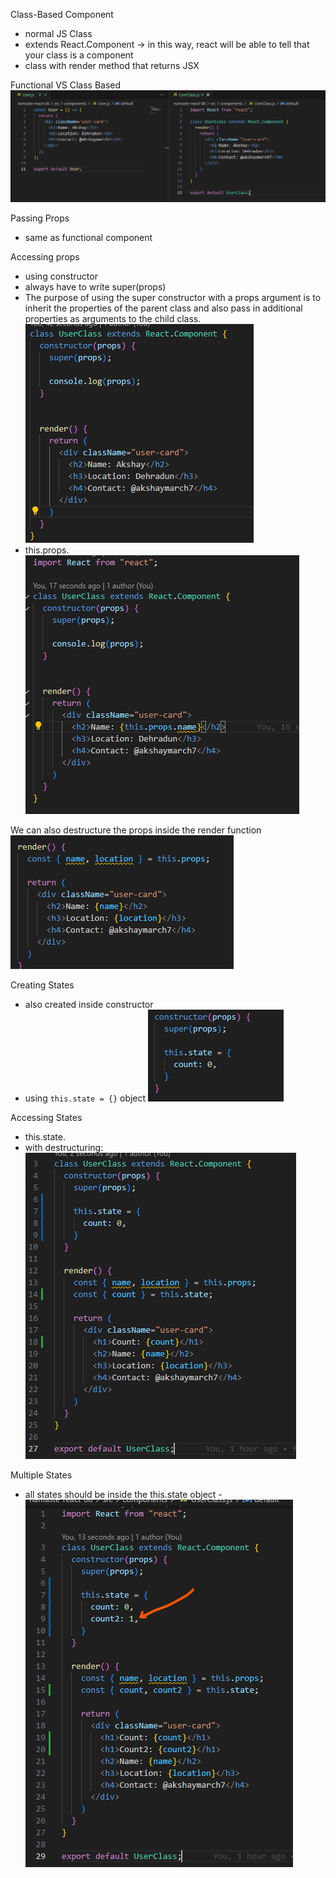 Class-Based Component
- normal JS Class
- extends React.Component -> in this way, react will be able to tell that your class is a component
- class with render method that returns JSX

Functional VS Class Based
![functional-vs-class-based](image-1.png)

Passing Props
- same as functional component

Accessing props
- using constructor
- always have to write super(props)
- The purpose of using the super constructor with a props argument is to inherit the properties of the parent class and also pass in additional properties as arguments to the child class.
![passing-props-using-constructor](image-2.png)
- this.props.<prop-name>
![accessing-the-prop](image-3.png)

We can also destructure the props inside the render function
![destructuring-the-props](image-4.png)

Creating States
- also created inside constructor
- using `this.state = {}` object
![state-variable-inside-constructor](image-5.png)

Accessing States
- this.state.<state-name>
- with destructuring:
![destructuring-this-state](image-6.png)

Multiple States
- all states should be inside the this.state object
-![multi-states](image-7.png)